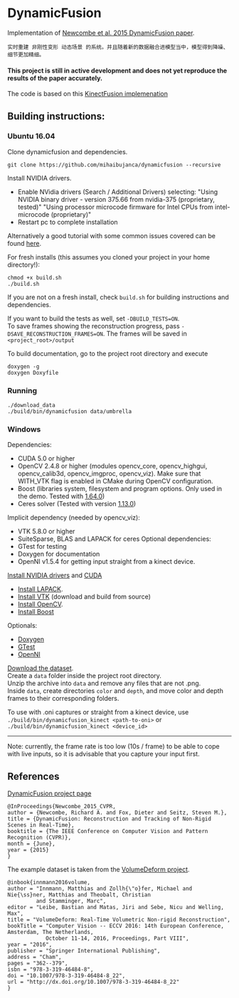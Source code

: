 DynamicFusion
============
Implementation of [Newcombe et al. 2015 DynamicFusion paper](http://grail.cs.washington.edu/projects/dynamicfusion/papers/DynamicFusion.pdf).

	实时重建 非刚性变形 动态场景 的系统。并且随着新的数据融合进模型当中，模型得到降噪、细节更加精细。


#### This project is still in active development and does not yet reproduce the results of the paper accurately.

The code is based on this [KinectFusion implemenation](https://github.com/Nerei/kinfu_remake)

## Building instructions:

### Ubuntu 16.04
Clone dynamicfusion and dependencies. 
```
git clone https://github.com/mihaibujanca/dynamicfusion --recursive
```

Install NVIDIA drivers.
- Enable NVidia drivers (Search / Additional Drivers) selecting:
	"Using NVIDIA binary driver - version 375.66 from nvidia-375 (proprietary, tested)"
	"Using processor microcode firmware for Intel CPUs from intel-microcode (proprietary)"
- Restart pc to complete installation

Alternatively a good tutorial with some common issues covered can be found [here](
              https://askubuntu.com/a/61433/167689).

For fresh installs (this assumes you cloned your project in your home directory!):
```
chmod +x build.sh
./build.sh
```

If you are not on a fresh install, check `build.sh` for building instructions and dependencies.

If you want to build the tests as well, set `-DBUILD_TESTS=ON`.\
To save frames showing the reconstruction progress, pass `-DSAVE_RECONSTRUCTION_FRAMES=ON`. The frames will be saved in `<project_root>/output`

To build documentation, go to the project root directory and execute
```
doxygen -g
doxygen Doxyfile
```


### Running
```
./download_data 
./build/bin/dynamicfusion data/umbrella
```

### Windows
Dependencies:
* CUDA 5.0 or higher
* OpenCV 2.4.8 or higher (modules opencv_core, opencv_highgui, opencv_calib3d, opencv_imgproc, opencv_viz). Make sure that WITH_VTK flag is enabled in CMake during OpenCV configuration.
* Boost (libraries system, filesystem and program options. Only used in the demo. Tested with [1.64.0](http://www.boost.org/users/history/version_1_64_0.html))
* Ceres solver (Tested with version [1.13.0](http://ceres-solver.org/ceres-solver-1.13.0.tar.gz))

Implicit dependency (needed by opencv_viz):
* VTK 5.8.0 or higher
* SuiteSparse, BLAS and LAPACK for ceres
Optional dependencies:
* GTest for testing
* Doxygen for documentation
* OpenNI v1.5.4 for getting input straight from a kinect device.

[Install NVIDIA drivers](https://www.geforce.com/drivers) and [CUDA](https://developer.nvidia.com/cuda-downloads)
* [Install LAPACK](http://icl.cs.utk.edu/lapack-for-windows/lapack/).
* [Install VTK](http://www.vtk.org/download/) (download and build from source)
* [Install OpenCV](http://docs.opencv.org/3.2.0/d3/d52/tutorial_windows_install.html).  
* [Install Boost](http://www.boost.org/users/download/)

 
Optionals:
* [Doxygen](http://www.stack.nl/~dimitri/doxygen/download.html)
* [GTest](https://github.com/google/googletest) 
* [OpenNI]( http://pointclouds.org/downloads/windows.html)

[Download the dataset](http://lgdv.cs.fau.de/uploads/publications/data/innmann2016deform/umbrella_data.zip).\
Create a `data` folder inside the project root directory. \
Unzip the archive into `data` and remove any files that are not .png. \
Inside `data`, create directories `color` and `depth`, and move color and depth frames to their corresponding folders.

To use with .oni captures or straight from a kinect device, use `./build/bin/dynamicfusion_kinect <path-to-oni>` or `./build/bin/dynamicfusion_kinect <device_id>` 

---
Note: currently, the frame rate is too low (10s / frame) to be able to cope with live inputs, so it is advisable that you capture your input first.

## References
[DynamicFusion project page](http://grail.cs.washington.edu/projects/dynamicfusion/)

```
@InProceedings{Newcombe_2015_CVPR,
author = {Newcombe, Richard A. and Fox, Dieter and Seitz, Steven M.},
title = {DynamicFusion: Reconstruction and Tracking of Non-Rigid Scenes in Real-Time},
booktitle = {The IEEE Conference on Computer Vision and Pattern Recognition (CVPR)},
month = {June},
year = {2015}
}
```

The example dataset is taken from the [VolumeDeform project](http://lgdv.cs.fau.de/publications/publication/Pub.2016.tech.IMMD.IMMD9.volume_6/).
```
@inbook{innmann2016volume,
author = "Innmann, Matthias and Zollh{\"o}fer, Michael and Nie{\ss}ner, Matthias and Theobalt, Christian 
         and Stamminger, Marc",
editor = "Leibe, Bastian and Matas, Jiri and Sebe, Nicu and Welling, Max",
title = "VolumeDeform: Real-Time Volumetric Non-rigid Reconstruction",
bookTitle = "Computer Vision -- ECCV 2016: 14th European Conference, Amsterdam, The Netherlands,
            October 11-14, 2016, Proceedings, Part VIII",
year = "2016",
publisher = "Springer International Publishing",
address = "Cham",
pages = "362--379",
isbn = "978-3-319-46484-8",
doi = "10.1007/978-3-319-46484-8_22",
url = "http://dx.doi.org/10.1007/978-3-319-46484-8_22"
}
```

